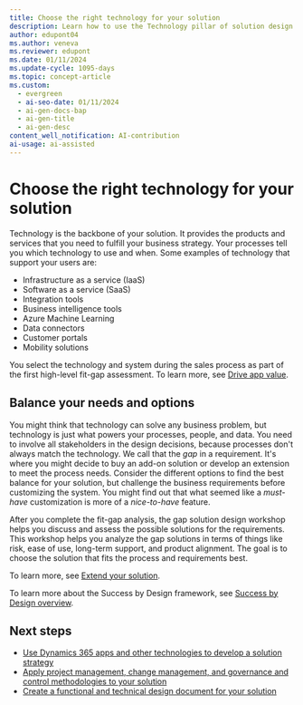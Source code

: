 ```yaml
---
title: Choose the right technology for your solution
description: Learn how to use the Technology pillar of solution design to select the products and services that support your business processes and digital transformation.
author: edupont04
ms.author: veneva
ms.reviewer: edupont
ms.date: 01/11/2024
ms.update-cycle: 1095-days
ms.topic: concept-article
ms.custom:
  - evergreen
  - ai-seo-date: 01/11/2024
  - ai-gen-docs-bap
  - ai-gen-title
  - ai-gen-desc
content_well_notification: AI-contribution
ai-usage: ai-assisted
---
```


# Choose the right technology for your solution

Technology is the backbone of your solution. It provides the products and services that you need to fulfill your business strategy. Your processes tell you which technology to use and when. Some examples of technology that support your users are:

- Infrastructure as a service (IaaS)
- Software as a service (SaaS)
- Integration tools
- Business intelligence tools
- Azure Machine Learning
- Data connectors
- Customer portals
- Mobility solutions

You select the technology and system during the sales process as part of the first high-level fit-gap assessment. To learn more, see [Drive app value](drive-app-value.md).

## Balance your needs and options

You might think that technology can solve any business problem, but technology is just what powers your processes, people, and data. You need to involve all stakeholders in the design decisions, because processes don't always match the technology. We call that the *gap* in a requirement. It's where you might decide to buy an add-on solution or develop an extension to meet the process needs. Consider the different options to find the best balance for your solution, but challenge the business requirements before customizing the system. You might find out that what seemed like a *must-have* customization is more of a *nice-to-have* feature.

After you complete the fit-gap analysis, the gap solution design workshop helps you discuss and assess the possible solutions for the requirements. This workshop helps you analyze the gap solutions in terms of things like risk, ease of use, long-term support, and product alignment. The goal is to choose the solution that fits the process and requirements best.

To learn more, see [Extend your solution](extend-your-solution.md).

To learn more about the Success by Design framework, see [Success by Design overview](success-by-design.md).

## Next steps

- [Use Dynamics 365 apps and other technologies to develop a solution strategy](solution-architecture-design-pillars-technology.md)
- [Apply project management, change management, and governance and control methodologies to your solution](solution-architecture-design-pillars-methodology.md)
- [Create a functional and technical design document for your solution](../patterns/create-functional-technical-design-document.md)
